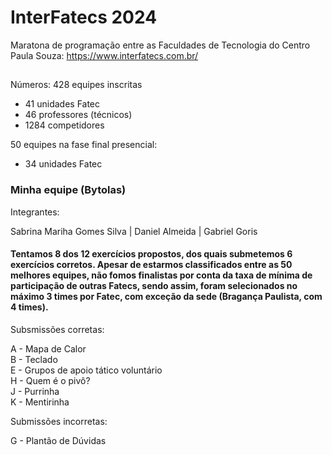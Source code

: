 # InterFatecs 2024

Maratona de programação entre as Faculdades de Tecnologia do Centro Paula Souza:
https://www.interfatecs.com.br/
##

Números:
428 equipes inscritas
- 41 unidades Fatec
- 46 professores (técnicos)
- 1284 competidores <br>

50 equipes na fase final presencial:
- 34 unidades Fatec


### Minha equipe (Bytolas) 

Integrantes: 

Sabrina Mariha Gomes Silva | Daniel Almeida | Gabriel Goris 

#### Tentamos 8 dos 12 exercícios propostos, dos quais submetemos 6 exercícios corretos. Apesar de estarmos classificados entre as 50 melhores equipes, não fomos finalistas por conta da taxa de mínima de participação de outras Fatecs, sendo assim, foram selecionados no máximo 3 times por Fatec, com exceção da sede (Bragança Paulista, com 4 times).

Subsmissões corretas:

A - Mapa de Calor <br>
B - Teclado <br>
E - Grupos de apoio tático voluntário <br>
H - Quem é o pivô? <br>
J - Purrinha <br>
K - Mentirinha <br>

Submissões incorretas:

G - Plantão de Dúvidas
